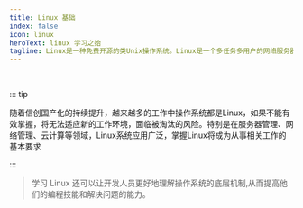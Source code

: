 ```yaml
---
title: Linux 基础
index: false
icon: linux
heroText: linux 学习之始
tagline: Linux是一种免费开源的类Unix操作系统。‌Linux是一个多任务多用户的网络服务器操作系统，具有开源、免费、安全性高、稳定、性能好等特点。
---
```


<br/>

::: tip

随着信创国产化的持续提升，越来越多的工作中操作系统都是Linux，如果不能有效掌握，将无法适应新的工作环境，面临被淘汰的风险。特别是在服务器管理、网络管理、云计算等领域，Linux系统应用广泛，掌握Linux将成为从事相关工作的基本要求‌

:::

>学习 Linux 还可以让开发人员更好地理解操作系统的底层机制,从而提高他们的编程技能和解决问题的能力。